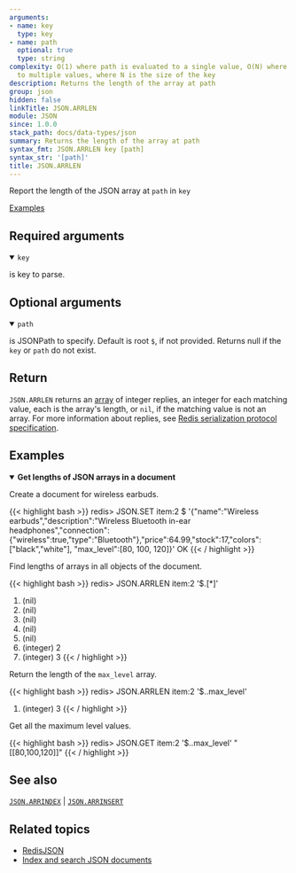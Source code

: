 ```yaml
---
arguments:
- name: key
  type: key
- name: path
  optional: true
  type: string
complexity: O(1) where path is evaluated to a single value, O(N) where path is evaluated
  to multiple values, where N is the size of the key
description: Returns the length of the array at path
group: json
hidden: false
linkTitle: JSON.ARRLEN
module: JSON
since: 1.0.0
stack_path: docs/data-types/json
summary: Returns the length of the array at path
syntax_fmt: JSON.ARRLEN key [path]
syntax_str: '[path]'
title: JSON.ARRLEN
---
```

Report the length of the JSON array at `path` in `key`

[Examples](#examples)

## Required arguments

<details open><summary><code>key</code></summary> 

is key to parse.
</details>

## Optional arguments

<details open><summary><code>path</code></summary> 

is JSONPath to specify. Default is root `$`, if not provided. Returns null if the `key` or `path` do not exist.
</details>

## Return

`JSON.ARRLEN` returns an [array](/docs/reference/protocol-spec/#resp-arrays) of integer replies, an integer for each matching value, each is the array's length, or `nil`, if the matching value is not an array.
For more information about replies, see [Redis serialization protocol specification](/docs/reference/protocol-spec). 

## Examples

<details open>
<summary><b>Get lengths of JSON arrays in a document</b></summary>

Create a document for wireless earbuds.

{{< highlight bash >}}
redis> JSON.SET item:2 $ '{"name":"Wireless earbuds","description":"Wireless Bluetooth in-ear headphones","connection":{"wireless":true,"type":"Bluetooth"},"price":64.99,"stock":17,"colors":["black","white"], "max_level":[80, 100, 120]}'
OK
{{< / highlight >}}

Find lengths of arrays in all objects of the document.

{{< highlight bash >}}
redis> JSON.ARRLEN item:2 '$.[*]'
1) (nil)
2) (nil)
3) (nil)
4) (nil)
5) (nil)
6) (integer) 2
7) (integer) 3
{{< / highlight >}}

Return the length of the `max_level` array.

{{< highlight bash >}}
redis> JSON.ARRLEN item:2 '$..max_level'
1) (integer) 3
{{< / highlight >}}

Get all the maximum level values.

{{< highlight bash >}}
redis> JSON.GET item:2 '$..max_level'
"[[80,100,120]]"
{{< / highlight >}}

</details>

## See also

[`JSON.ARRINDEX`](/commands/json.arrindex) | [`JSON.ARRINSERT`](/commands/json.arrinsert) 

## Related topics

* [RedisJSON](/docs/stack/json)
* [Index and search JSON documents](/docs/stack/search/indexing_json)
